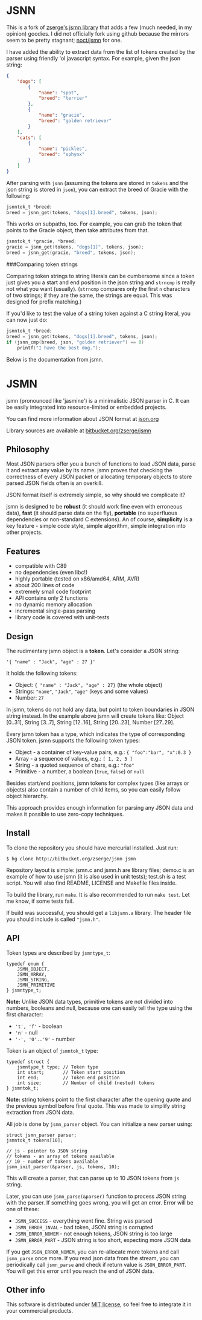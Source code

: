 JSNN
====

This is a fork of [zserge's jsmn library][2] that adds a few (much needed,
in my opinion) goodies. I did not officially fork using github
because the mirrors seem to be pretty stagnant; [noct/jsmn](https://github.com/noct/jsmn)
for one.

I have added the ability to extract data from the list of tokens created
by the parser using friendly 'ol javascript syntax. For example, given
the json string:

```json
{
    "dogs": [
        {
            "name": "spot",
            "breed": "terrier"
        },
        {
            "name": "gracie",
            "breed": "golden retriever"
        }
    ],
    "cats": [
        {
            "name": "pickles",
            "breed": "sphynx"
        }
    ]
}
```

After parsing with `jsnn` (assuming the tokens are stored in `tokens`
and the json string is stored in `json`), you can extract the breed of Gracie with
the following:

```c
jsnntok_t *breed;
breed = jsnn_get(tokens, "dogs[1].breed", tokens, json);
```

This works on subpaths, too. For example, you can grab the token that points to
the Gracie object, then take attributes from that.

```c
jsnntok_t *gracie, *breed;
gracie = jsnn_get(tokens, "dogs[1]", tokens, json);
breed = jsnn_get(gracie, "breed", tokens, json);
```

###Comparing token strings

Comparing token strings to string literals can be cumbersome since
a token just gives you a start and end position in the json string
and `strncmp` is really not what you want (usually). (`strncmp`
compares only the first `n` characters of two strings; if they
are the same, the strings are equal. This was designed for
prefix matching.)

If you'd like to test the value of a string token against a C string
literal, you can now just do:

```c
jsnntok_t *breed;
breed = jsnn_get(tokens, "dogs[1].breed", tokens, json);
if (jsnn_cmp(breed, json, "golden retriever") == 0)
    printf("I have the best dog.");
```


Below is the documentation from jsmn.

JSMN
====

jsmn (pronounced like 'jasmine') is a minimalistic JSON parser in C.  It can be
easily integrated into resource-limited or embedded projects.

You can find more information about JSON format at [json.org][1]

Library sources are available at [bitbucket.org/zserge/jsmn][2]

Philosophy
----------

Most JSON parsers offer you a bunch of functions to load JSON data, parse it
and extract any value by its name. jsmn proves that checking the correctness of
every JSON packet or allocating temporary objects to store parsed JSON fields
often is an overkill. 

JSON format itself is extremely simple, so why should we complicate it?

jsmn is designed to be	**robust** (it should work fine even with erroneous
data), **fast** (it should parse data on the fly), **portable** (no superfluous
dependencies or non-standard C extensions). An of course, **simplicity** is a
key feature - simple code style, simple algorithm, simple integration into
other projects.

Features
--------

* compatible with C89
* no dependencies (even libc!)
* highly portable (tested on x86/amd64, ARM, AVR)
* about 200 lines of code
* extremely small code footprint
* API contains only 2 functions
* no dynamic memory allocation
* incremental single-pass parsing
* library code is covered with unit-tests

Design
------

The rudimentary jsmn object is a **token**. Let's consider a JSON string:

	'{ "name" : "Jack", "age" : 27 }'

It holds the following tokens:

* Object: `{ "name" : "Jack", "age" : 27}` (the whole object)
* Strings: `"name"`, `"Jack"`, `"age"` (keys and some values)
* Number: `27`

In jsmn, tokens do not hold any data, but point to token boundaries in JSON
string instead. In the example above jsmn will create tokens like: Object
[0..31], String [3..7], String [12..16], String [20..23], Number [27..29].

Every jsmn token has a type, which indicates the type of corresponding JSON
token. jsmn supports the following token types:

* Object - a container of key-value pairs, e.g.:
	`{ "foo":"bar", "x":0.3 }`
* Array - a sequence of values, e.g.:
	`[ 1, 2, 3 ]`
* String - a quoted sequence of chars, e.g.: `"foo"`
* Primitive - a number, a boolean (`true`, `false`) or `null`

Besides start/end positions, jsmn tokens for complex types (like arrays
or objects) also contain a number of child items, so you can easily follow
object hierarchy.

This approach provides enough information for parsing any JSON data and makes
it possible to use zero-copy techniques.

Install
-------

To clone the repository you should have mercurial installed. Just run:

	$ hg clone http://bitbucket.org/zserge/jsmn jsmn

Repository layout is simple: jsmn.c and jsmn.h are library files; demo.c is an
example of how to use jsmn (it is also used in unit tests); test.sh is a test
script. You will also find README, LICENSE and Makefile files inside.

To build the library, run `make`. It is also recommended to run `make test`.
Let me know, if some tests fail.

If build was successful, you should get a `libjsmn.a` library.
The header file you should include is called `"jsmn.h"`.

API
---

Token types are described by `jsmntype_t`:

	typedef enum {
		JSMN_OBJECT,
		JSMN_ARRAY,
		JSMN_STRING,
		JSMN_PRIMITIVE
	} jsmntype_t;

**Note:** Unlike JSON data types, primitive tokens are not divided into
numbers, booleans and null, because one can easily tell the type using the
first character:

* <code>'t', 'f'</code> - boolean 
* <code>'n'</code> - null
* <code>'-', '0'..'9'</code> - number

Token is an object of `jsmntok_t` type:

	typedef struct {
		jsmntype_t type; // Token type
		int start;       // Token start position
		int end;         // Token end position
		int size;        // Number of child (nested) tokens
	} jsmntok_t;

**Note:** string tokens point to the first character after
the opening quote and the previous symbol before final quote. This was made 
to simplify string extraction from JSON data.

All job is done by `jsmn_parser` object. You can initialize a new parser using:

	struct jsmn_parser parser;
	jsmntok_t tokens[10];

	// js - pointer to JSON string
	// tokens - an array of tokens available
	// 10 - number of tokens available
	jsmn_init_parser(&parser, js, tokens, 10);

This will create a parser, that can parse up to 10 JSON tokens from `js` string.

Later, you can use `jsmn_parse(&parser)` function to process JSON string with the parser.
If something goes wrong, you will get an error. Error will be one of these:

* `JSMN_SUCCESS` - everything went fine. String was parsed
* `JSMN_ERROR_INVAL` - bad token, JSON string is corrupted
* `JSMN_ERROR_NOMEM` - not enough tokens, JSON string is too large
* `JSMN_ERROR_PART` - JSON string is too short, expecting more JSON data

If you get `JSON_ERROR_NOMEM`, you can re-allocate more tokens and call
`jsmn_parse` once more.  If you read json data from the stream, you can
periodically call `jsmn_parse` and check if return value is `JSON_ERROR_PART`.
You will get this error until you reach the end of JSON data.

Other info
----------

This software is distributed under [MIT license](http://www.opensource.org/licenses/mit-license.php),
 so feel free to integrate it in your commercial products.

[1]: http://www.json.org/
[2]: https://bitbucket.org/zserge/jsmn
